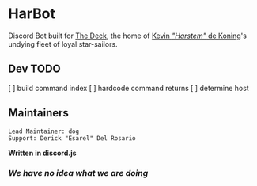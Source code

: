 # HarBot

Discord Bot built for [The Deck](https://discord.gg/cdgQFH29se), the home of [Kevin *"Harstem"* de Koning](https://liquipedia.net/starcraft2/Harstem)'s undying fleet of loyal star-sailors.

## Dev TODO

 [ ] build command index
 [ ] hardcode command returns
 [ ] determine host

## Maintainers
    Lead Maintainer: dog
    Support: Derick "Esarel" Del Rosario

**Written in discord.js**

### *We have no idea what we are doing*